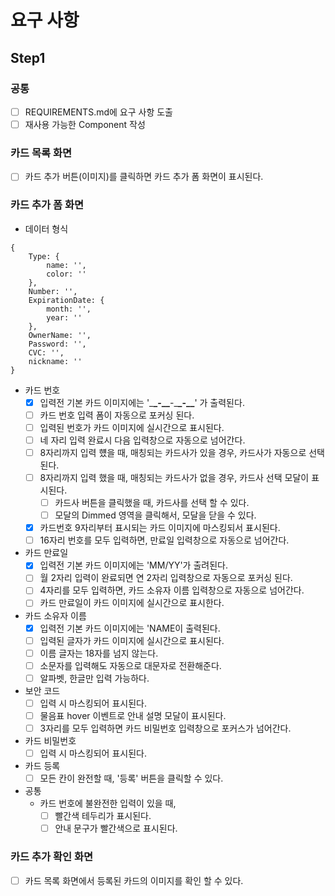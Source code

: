 # 요구 사항

## Step1

### 공통

- [ ] REQUIREMENTS.md에 요구 사항 도출
- [ ] 재사용 가능한 Component 작성

### 카드 목록 화면

- [ ] 카드 추가 버튼(이미지)를 클릭하면 카드 추가 폼 화면이 표시된다.

### 카드 추가 폼 화면

- 데이터 형식

```
{
    Type: {
        name: '',
        color: ''
    },
    Number: '',
    ExpirationDate: {
        month: '',
        year: ''
    },
    OwnerName: '',
    Password: '',
    CVC: '',
    nickname: ''
}
```

- 카드 번호
  - [x] 입력전 기본 카드 이미지에는 '\_**\_-\_\_**-\_**\_-\_\_**' 가 출력된다.
  - [ ] 카드 번호 입력 폼이 자동으로 포커싱 된다.
  - [ ] 입력된 번호가 카드 이미지에 실시간으로 표시된다.
  - [ ] 네 자리 입력 완료시 다음 입력창으로 자동으로 넘어간다.
  - [ ] 8자리까지 입력 헀을 때, 매칭되는 카드사가 있을 경우, 카드사가 자동으로 선택된다.
  - [ ] 8자리까지 입력 했을 때, 매칭되는 카드사가 없을 경우, 카드사 선택 모달이 표시된다.
    - [ ] 카드사 버튼을 클릭했을 때, 카드사를 선택 할 수 있다.
    - [ ] 모달의 Dimmed 영역을 클릭해서, 모달을 닫을 수 있다.
  - [x] 카드번호 9자리부터 표시되는 카드 이미지에 마스킹되서 표시된다.
  - [ ] 16자리 번호를 모두 입력하면, 만료일 입력창으로 자동으로 넘어간다.
- 카드 만료일
  - [x] 입력전 기본 카드 이미지에는 'MM/YY'가 출려된다.
  - [ ] 월 2자리 입력이 완료되면 연 2자리 입력창으로 자동으로 포커싱 된다.
  - [ ] 4자리를 모두 입력하면, 카드 소유자 이름 입력창으로 자동으로 넘어간다.
  - [ ] 카드 만료일이 카드 이미지에 실시간으로 표시한다.
- 카드 소유자 이름
  - [x] 입력전 기본 카드 이미지에는 'NAME이 출력된다.
  - [ ] 입력된 글자가 카드 이미지에 실시간으로 표시된다.
  - [ ] 이름 글자는 18자를 넘지 않는다.
  - [ ] 소문자를 입력해도 자동으로 대문자로 전환해준다.
  - [ ] 알파벳, 한글만 입력 가능하다.
- 보안 코드
  - [ ] 입력 시 마스킹되어 표시된다.
  - [ ] 물음표 hover 이벤트로 안내 설명 모달이 표시된다.
  - [ ] 3자리를 모두 입력하면 카드 비밀번호 입력창으로 포커스가 넘어간다.
- 카드 비밀번호
  - [ ] 입력 시 마스킹되어 표시된다.
- 카드 등록
  - [ ] 모든 칸이 완전할 때, '등록' 버튼을 클릭할 수 있다.
- 공통
  - 카드 번호에 불완전한 입력이 있을 때,
    - [ ] 빨간색 테두리가 표시된다.
    - [ ] 안내 문구가 빨간색으로 표시된다.

### 카드 추가 확인 화면

- [ ] 카드 목록 화면에서 등록된 카드의 이미지를 확인 할 수 있다.
